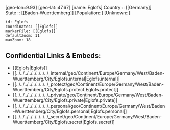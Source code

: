 ﻿---
location: [47.67,9.93] 
mapzoom: [7,12] 
mapmarker: city 
type: City
tags:
- geo/City


SpocWebEntityId: 29986
isDeleted: false
confidential: public

---
[geo-lon::9.93] 
[geo-lat::47.67] 
[name::Eglofs] 
Country :: [[Germany]]  
State :: [[Baden-Wuerttemberg]] 
[Population::] 
[Unknown::] 


```leaflet
id: Eglofs
coordinates: [[Eglofs]] 
markerFile: [[Eglofs]] 
defaultZoom: 11 
maxZoom: 18
```


## Confidential Links & Embeds: 
- [[Eglofs|Eglofs]]  
- [[../../../../../../../../_internal/geo/Continent/Europe/Germany/West/Baden-Wuerttemberg/City/Eglofs.internal|Eglofs.internal]] 
- [[../../../../../../../../_protect/geo/Continent/Europe/Germany/West/Baden-Wuerttemberg/City/Eglofs.protect|Eglofs.protect]] 
- [[../../../../../../../../_private/geo/Continent/Europe/Germany/West/Baden-Wuerttemberg/City/Eglofs.private|Eglofs.private]] 
- [[../../../../../../../../_personal/geo/Continent/Europe/Germany/West/Baden-Wuerttemberg/City/Eglofs.personal|Eglofs.personal]] 
- [[../../../../../../../../_secret/geo/Continent/Europe/Germany/West/Baden-Wuerttemberg/City/Eglofs.secret|Eglofs.secret]] 
